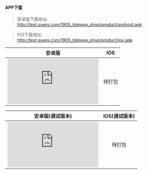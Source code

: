 #### APP下载

> 安卓版下载地址: <http://test.suwis.com/1905_tideway_shop/product/android.apk>

> IOS下载地址: <http://test.suwis.com/1905_tideway_shop/product/ios.apk>

|                                                 安卓版                                                 | IOS |
| :-------------------------------------------------------------------------------------------------: | :-: |
| ![](http://qr.topscan.com/api.php?text=http://test.suwis.com/1905_tideway_shop/product/android.apk?v34) | 待打包 |


|                                                 安卓版(调试版本)                                              | IOS(调试版本)   |
| :-------------------------------------------------------------------------------------------------: | :-: |
| ![](http://qr.topscan.com/api.php?text=http://test.suwis.com/1905_tideway_shop/product/test_android.apk?v34) | 待打包 |

